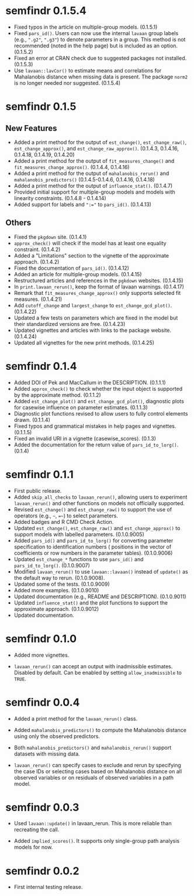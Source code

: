# semfindr 0.1.5.4

- Fixed typos in the article on
  multiple-group models. (0.1.5.1)
- Fixed `pars_id()`. Users can now use
  the internal `lavaan` group labels
  (e.g., `".g2"`, `".g3"`) to denote
  parameters in a group. This method
  is not recommended (noted in the
  help page) but is included as an
  option. (0.1.5.2)
- Fixed an error at CRAN check due to
  suggested packages not installed. (0.1.5.3)
- Use `lavaan::lavCor()` to estimate
  means and correlations for Mahalanobis
  distance when missing data is present.
  The package `norm2` is no longer
  needed nor suggested. (0.1.5.4)


# semfindr 0.1.5

## New Features

- Added a print method for the output of `est_change()`,
  `est_change_raw()`, `est_change_approx()`, and
  `est_change_raw_approx()`. (0.1.4.3, 0.1.4.16, 0.1.4.18,
  0.1.4.19, 0.1.4.20)
- Added a print method for the output of `fit_measures_change()`
  and `fit_measures_change_approx()`. (0.1.4.4, 0.1.4.16)
- Added a print method for the output of `mahalanobis_rerun()`
  and `mahalanobis_predictors()` (0.1.4.5-0.1.4.6, 0.1.4.16, 0.1.4.18)
- Added a print method for the output of `influence_stat()`.
  (0.1.4.7)
- Provided initial support for multiple-group models
  and models with linearity constraints. (0.1.4.8 - 0.1.4.14)
- Added support for labels and `":="` to `pars_id()`. (0.1.4.13)

## Others

- Fixed the `pkgdown` site. (0.1.4.1)
- `approx_check()` will check if the model has at least one
  equality constraint. (0.1.4.2)
- Added a "Limitations" section to the vignette of the
  approximate approach. (0.1.4.2)
- Fixed the documentation of `pars_id()`. (0.1.4.12)
- Added an article for multiple-group models. (0.1.4.15)
- Restructured articles and references in the `pgkdown`
  websites. (0.1.4.15)
- In `print.lavaan_rerun()`, keep the format of lavaan
  warnings. (0.1.4.17)
- Remark that `fit_measures_change_approx()` only supports
  selected fit measures. (0.1.4.21)
- Add `cutoff_change` and `largest_change` to
  `est_change_gcd_plot()`. (0.1.4.22)
- Updated a few tests on parameters which are fixed in
  the model but their standardized versions are free.
  (0.1.4.23)
- Updated vignettes and articles with links to the
  package website. (0.1.4.24)
- Updated all vignettes for the new print methods. (0.1.4.25)

# semfindr 0.1.4

- Added DOI of Pek and MacCallum in the DESCRIPTION. (0.1.1.1)
- Added `approx_check()` to check whether the input object
  is supported by the approximate method. (0.1.1.2)
- Added `est_change_plot()` and `est_change_gcd_plot()`,
  diagnostic plots for casewise influence on
  parameter estimates. (0.1.1.3)
- Diagnostic plot functions revised to allow users to
  fully control elements drawn. (0.1.1.4)
- Fixed typos and grammatical mistakes in help pages and
  vignettes. (0.1.1.5)
- Fixed an invalid URI in a vignette (casewise_scores). (0.1.3)
- Added the documentation for the return value of `pars_id_to_lorg()`. (0.1.4)

# semfindr 0.1.1

- First public release.
- Added `skip_all_checks` to `lavaan_rerun()`, allowing users
  to experiment `lavaan_rerun()` and other functions on
  models not officially supported.
- Revised `est_change()` and `est_change_raw()` to support
  the use of operators (e.g., `~`, `=~`) to select parameters.
- Added badges and R CMD Check Action.
- Updated `est_change()`, `est_change_raw()` and
  `est_change_approx()` to support models with labelled
  parameters. (0.1.0.9005)
- Added `pars_id()` and `pars_id_to_lorg()` for converting
  parameter specification to identification numbers (
  positions in the vector of coefficients or row numbers
  in the parameter tables). (0.1.0.9006)
- Updated `est_change_*` functions to use `pars_id()`
  and `pars_id_to_lorg()`. (0.1.0.9007)
- Modified `lavaan_rerun()` to use `lavaan::lavaan()`
  instead of `update()` as the default way to rerun. (0.1.0.9008).
- Updated some of the tests. (0.1.0.9009)
- Added more examples. (0.1.0.9010)
- Updated documentation (e.g., README and DESCRIPTION). (0.1.0.9011)
- Updated `influence_stat()` and the plot functions to support
  the approximate approach. (0.1.0.9012)
- Updated documentation.

# semfindr 0.1.0

- Added more vignettes.

- `lavaan_rerun()` can accept an output with inadmissible
  estimates. Disabled by default. Can be enabled by
  setting `allow_inadmissible` to `TRUE`.

# semfindr 0.0.4

- Added a print method for the `lavaan_rerun()` class.

- Added `mahalanobis_predictors()` to compute the
Mahalanobis distance using only the observed predictors.

- Both `mahalanobis_predictors()` and
 `mahalanobis_rerun()` support datasets with missing data.

- `lavaan_rerun()` can specify cases to
exclude and rerun by specifying the case IDs or
selecting cases based on Mahalanobis distance on
all observed variables or on residuals of observed
variables in a path model.

# semfindr 0.0.3

- Used `lavaan::update()` in lavaan_rerun. This is more
  reliable than recreating the call.

- Added `implied_scores()`. It supports only single-group
  path analysis models for now.

# semfindr 0.0.2

- First internal testing release.
